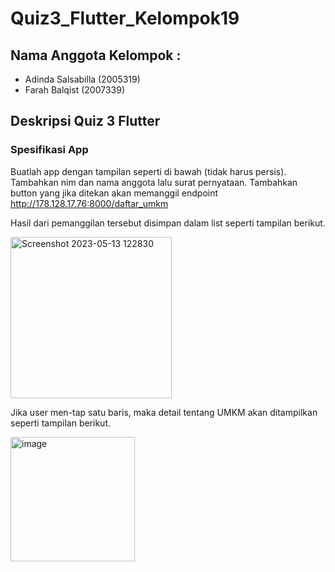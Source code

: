# Quiz3_Flutter_Kelompok19

## Nama Anggota Kelompok :
- Adinda Salsabilla (2005319)
- Farah Balqist (2007339)

## Deskripsi Quiz 3 Flutter
### Spesifikasi App
Buatlah app dengan tampilan seperti di bawah (tidak harus persis). Tambahkan nim dan nama anggota lalu surat pernyataan. Tambahkan button yang jika ditekan akan memanggil endpoint 
http://178.128.17.76:8000/daftar_umkm

Hasil dari pemanggilan tersebut disimpan dalam list seperti tampilan berikut.

<img width="258" alt="Screenshot 2023-05-13 122830" src="https://github.com/farahbalqist/Quiz3_Flutter_Kelompok19/assets/101609354/caebb3c0-0e3c-4694-9d60-1c56003328fe">

Jika user men-tap satu baris, maka detail tentang UMKM akan ditampilkan seperti tampilan berikut.

<img width="199" alt="image" src="https://github.com/farahbalqist/Quiz3_Flutter_Kelompok19/assets/101609354/2f89e030-ee58-4ae0-8c61-e574cfd46279">
